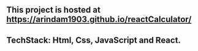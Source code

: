 ## This project is hosted at https://arindam1903.github.io/reactCalculator/

## TechStack: Html, Css, JavaScript and React.
